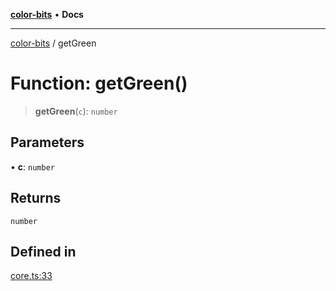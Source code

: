 [**color-bits**](../README.md) • **Docs**

***

[color-bits](../globals.md) / getGreen

# Function: getGreen()

> **getGreen**(`c`): `number`

## Parameters

• **c**: `number`

## Returns

`number`

## Defined in

[core.ts:33](https://github.com/romgrk/color-bits/blob/70d99503f1d547f1c592a245f7764ed94817ccb5/src/core.ts#L33)
